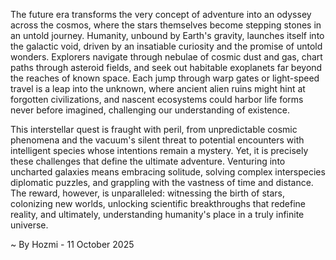 
The future era transforms the very concept of adventure into an odyssey across the cosmos, where the stars themselves become stepping stones in an untold journey. Humanity, unbound by Earth's gravity, launches itself into the galactic void, driven by an insatiable curiosity and the promise of untold wonders. Explorers navigate through nebulae of cosmic dust and gas, chart paths through asteroid fields, and seek out habitable exoplanets far beyond the reaches of known space. Each jump through warp gates or light-speed travel is a leap into the unknown, where ancient alien ruins might hint at forgotten civilizations, and nascent ecosystems could harbor life forms never before imagined, challenging our understanding of existence.

This interstellar quest is fraught with peril, from unpredictable cosmic phenomena and the vacuum's silent threat to potential encounters with intelligent species whose intentions remain a mystery. Yet, it is precisely these challenges that define the ultimate adventure. Venturing into uncharted galaxies means embracing solitude, solving complex interspecies diplomatic puzzles, and grappling with the vastness of time and distance. The reward, however, is unparalleled: witnessing the birth of stars, colonizing new worlds, unlocking scientific breakthroughs that redefine reality, and ultimately, understanding humanity's place in a truly infinite universe.

~ By Hozmi - 11 October 2025
